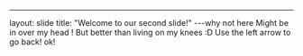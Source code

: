 ---
layout: slide
title: "Welcome to our second slide!"
---why not here
Might be in over my head ! But better than living on my knees :D
Use the left arrow to go back! ok!
